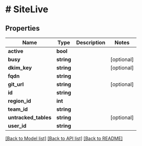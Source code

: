 # # SiteLive

## Properties

Name | Type | Description | Notes
------------ | ------------- | ------------- | -------------
**active** | **bool** |  |
**busy** | **string** |  | [optional]
**dkim_key** | **string** |  | [optional]
**fqdn** | **string** |  |
**git_url** | **string** |  | [optional]
**id** | **string** |  |
**region_id** | **int** |  |
**team_id** | **string** |  |
**untracked_tables** | **string** |  | [optional]
**user_id** | **string** |  |

[[Back to Model list]](../../README.md#models) [[Back to API list]](../../README.md#endpoints) [[Back to README]](../../README.md)
